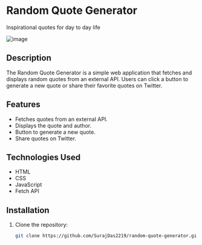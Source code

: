 # Random Quote Generator
Inspirational quotes for day to day life

![image](https://github.com/user-attachments/assets/eb952fe8-9a3a-4241-9c1f-1bcbfe9cfe40)


## Description

The Random Quote Generator is a simple web application that fetches and displays random quotes from an external API. Users can click a button to generate a new quote or share their favorite quotes on Twitter.

## Features

- Fetches quotes from an external API.
- Displays the quote and author.
- Button to generate a new quote.
- Share quotes on Twitter.

## Technologies Used

- HTML
- CSS
- JavaScript
- Fetch API

## Installation

1. Clone the repository:
   ```bash
   git clone https://github.com/SurajDas2219/random-quote-generator.git

